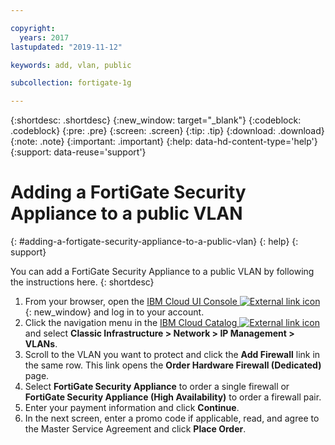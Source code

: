 ```yaml
---

copyright:
  years: 2017
lastupdated: "2019-11-12"

keywords: add, vlan, public

subcollection: fortigate-1g

---
```


{:shortdesc: .shortdesc}
{:new_window: target="_blank"}
{:codeblock: .codeblock}
{:pre: .pre}
{:screen: .screen}
{:tip: .tip}
{:download: .download}
{:note: .note}
{:important: .important}
{:help: data-hd-content-type='help'}
{:support: data-reuse='support'}

# Adding a FortiGate Security Appliance to a public VLAN
{: #adding-a-fortigate-security-appliance-to-a-public-vlan}
{: help}
{: support}

You can add a FortiGate Security Appliance to a public VLAN by following the instructions here.
{: shortdesc}

1. From your browser, open the [IBM Cloud UI Console ![External link icon](../../icons/launch-glyph.svg "External link icon")](https://cloud.ibm.com/classic/security/firewalls/multivlan/provision){: new_window} and log in to your account.
2. Click the navigation menu in the [IBM Cloud Catalog ![External link icon](../../icons/launch-glyph.svg "External link icon")](https://cloud.ibm.com) and select **Classic Infrastructure > Network > IP Management > VLANs**.
3. Scroll to the VLAN you want to protect and click the **Add Firewall** link in the same row. This link opens the **Order Hardware Firewall (Dedicated)** page.
4. Select **FortiGate Security Appliance** to order a single firewall or **FortiGate Security Appliance (High Availability)** to order a firewall pair.
5. Enter your payment information and click **Continue**.
6. In the next screen, enter a promo code if applicable, read, and agree to the Master Service Agreement and click **Place Order**.
